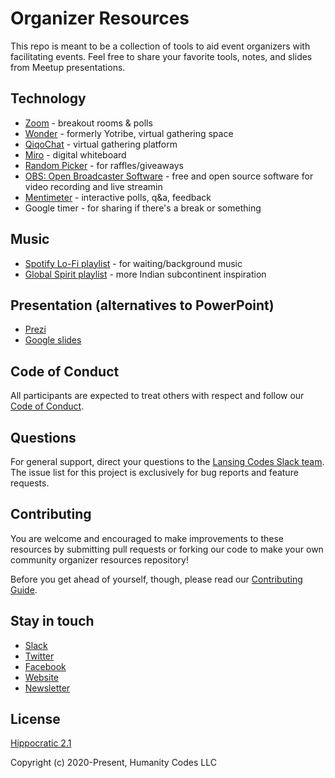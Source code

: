 # Organizer Resources
This repo is meant to be a collection of tools to aid event organizers with facilitating events. Feel free to share your favorite tools, notes, and slides from Meetup presentations.

## Technology
- [Zoom](https://zoom.us/) - breakout rooms & polls
- [Wonder](https://www.wonder.me/) - formerly Yotribe, virtual gathering space
- [QiqoChat](https://qiqochat.com/) - virtual gathering platform
- [Miro](https://miro.com) - digital whiteboard
- [Random Picker](https://www.randompicker.com/) - for raffles/giveaways
- [OBS: Open Broadcaster Software](https://obsproject.com/) - free and open source software for video recording and live streamin
- [Mentimeter](https://www.mentimeter.com/) - interactive polls, q&a, feedback
- Google timer - for sharing if there's a break or something

## Music
- [Spotify Lo-Fi playlist](https://open.spotify.com/playlist/4kAqBBEZQsBIXMIJl6u8tO?si=BmLnIyCHRWicfz_T_UWQnQ) - for waiting/background music
- [Global Spirit playlist](https://open.spotify.com/album/580AaP9MVEcP0gJ0ULDHal?si=zMhMHLTJSF2MXQoNwqIUNw) - more Indian subcontinent inspiration

## Presentation (alternatives to PowerPoint)
- [Prezi](https://prezi.com/)
- [Google slides](https://www.google.com/slides/about/)


## Code of Conduct

All participants are expected to treat others with respect and follow our [Code of Conduct](https://www.lansing.codes/code-of-conduct/).

## Questions

For general support, direct your questions to the
[Lansing Codes Slack team](http://slack.lansing.codes). The issue list for this
project is exclusively for bug reports and feature requests.

## Contributing

You are welcome and encouraged to make improvements to these resources by submitting
pull requests or forking our code to make your own community organizer resources repository!

Before you get ahead of yourself, though, please read our
[Contributing Guide](https://github.com/lansingcodes/organizer-resources/blob/main/.github/CONTRIBUTING.md).


## Stay in touch

- [Slack](http://slack.lansing.codes)
- [Twitter](https://twitter.com/lansingcodes)
- [Facebook](https://www.facebook.com/lansingcodes)
- [Website](https://www.lansing.codes)
- [Newsletter](http://bit.ly/lansing-codes-newsletter)

## License

[Hippocratic 2.1](https://firstdonoharm.dev)

Copyright (c) 2020-Present, Humanity Codes LLC
